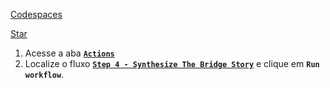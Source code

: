 [Codespaces](../../codespaces/)
<!-- Place this tag where you want the button to render. -->
<a class="github-button" href="https://github.com/lufomatics/workshop-crossing-the-bridge" data-color-scheme="no-preference: dark_dimmed; light: light; dark: dark;" data-icon="octicon-star" aria-label="Star lufomatics/workshop-crossing-the-bridge on GitHub">Star</a>
<script async defer src="https://buttons.github.io/buttons.js"></script>


1. Acesse a aba **[`Actions`](../../actions)**
2. Localize o fluxo **[`Step 4 - Synthesize The Bridge Story`](../../actions/workflows/4-bridge-synthesis.yaml)** e clique em **`Run workflow`**.
